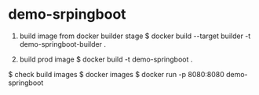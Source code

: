 # demo-srpingboot

1. build image from docker builder stage
$ docker build --target builder -t demo-springboot-builder .

2. build prod image 
$ docker build -t demo-springboot .

$ check build images
$ docker images
$ docker run -p 8080:8080 demo-springboot
